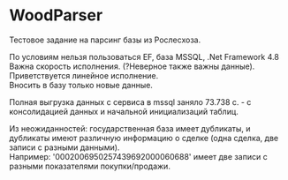 # WoodParser
Тестовое задание на парсинг базы из Рослесхоза.

По условиям нельзя пользоваться EF, база MSSQL, .Net Framework 4.8\
Важна скорость исполнения. (?Неверное также важны данные).\
Приветствуется линейное исполнение.\
Вносить в базу только новые данные.

Полная выгрузка данных с сервиса в mssql заняло 73.738 с. - с консолидацией данных и начальной инициализаций таблиц.

Из неожиданностей: государственная база имеет дубликаты, и дубликаты имеют различную информацию о сделке (одна сделка, две записи с разными данными).\
Например: '0002006950257439692000060688' имеет две записи с разными показателями покупки/продажи.
